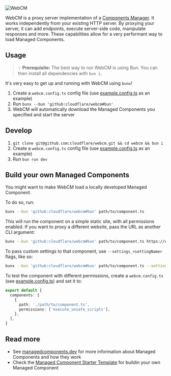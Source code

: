 <img alt="WebCM" src="https://user-images.githubusercontent.com/55081/181248752-3f8988e0-195f-465c-b7e2-91fa81aed555.png">

WebCM is a proxy server implementation of a [Components
Manager](https://managedcomponents.dev/getting-started/components-manager). It
works independently from your existing HTTP server. By proxying your server, it
can add endpoints, execute server-side code, manipulate responses and
more. These capabilities allow for a very performant way to load Managed
Components.

## Usage

> 💡 **Prerequisite:** The best way to run WebCM is using Bun. You can
> then install all dependencies with `bun i`.

It's very easy to get up and running with WebCM using `bunx`!

1. Create a `webcm.config.ts` config file (use
   [example.config.ts](./example.config.ts) as an example)
2. Run `bunx --bun 'github:cloudflare/webcm#bun' `
3. WebCM will automatically download the Managed Components you specified and
   start the server

## Develop

1. `git clone git@github.com:cloudflare/webcm.git && cd webcm && bun i`
2. Create a `webcm.config.ts` config file (use
   [example.config.ts](./example.config.ts) as an example)
3. Run `bun run dev`

## Build your own Managed Components

You might want to make WebCM load a locally developed Managed Component.

To do so, run:

```bash
bunx --bun 'github:cloudflare/webcm#bun' path/to/component.ts
```

This will run the component on a simple static site, with all permissions
enabled. If you want to proxy a different website, pass the URL as another CLI
argument:

```bash
bunx --bun 'github:cloudflare/webcm#bun' path/to/component.ts https://example.com
```

To pass custom settings to that component, use `--settings_<settingName>` flags,
like so:

```bash
bunx --bun 'github:cloudflare/webcm#bun' path/to/component.ts --settings_apiKey=xxxxxxxxx
```

To test the component with different permissions, create a `webcm.config.ts`
(see [example.config.ts](./example.config.ts)) and set it to:

```ts
export default {
  components: [
    {
      path: './path/to/component.ts',
      permissions: ['execute_unsafe_scripts'],
    },
  ],
}
```

## Read more

- See [managedcomponents.dev](https://managedcomponents.dev) for more
  information about Managed Components and how they work
- Check the [Managed Component Starter
  Template](https://github.com/managed-components/starter-template) for buildin
  your own Managed Component
